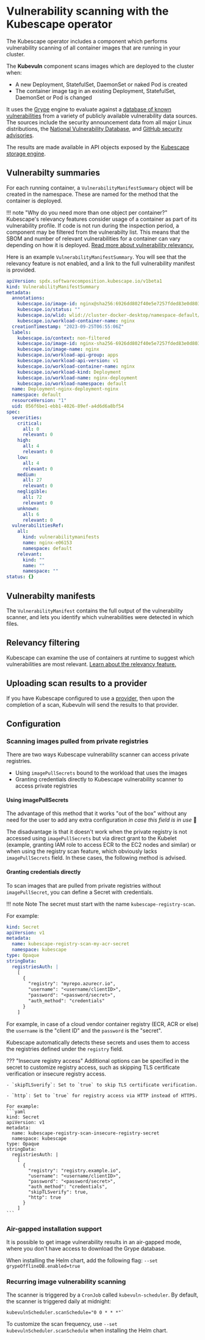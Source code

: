 # Vulnerability scanning with the Kubescape operator

The Kubescape operator includes a component which performs vulnerability scanning of all container images that are running in your cluster.  

The **Kubevuln** component scans images which are deployed to the cluster when:

- A new Deployment, StatefulSet, DaemonSet or naked Pod is created
- The container image tag in an existing Deployment, StatefulSet, DaemonSet or Pod is changed

It uses the [Grype](https://github.com/anchore/grype) engine to evaluate against a [database of known vulnerabilities](https://github.com/anchore/grype#grypes-database) from a variety of publicly available vulnerability data sources.  The sources include the security announcement data from all major Linux distributions, the [National Vulnerability Database](https://nvd.nist.gov/vuln/data-feeds), and [GitHub security advisories](https://github.com/advisories).

The results are made available in API objects exposed by the [Kubescape storage engine](index.md#in-cluster-storage).

## Vulnerabilty summaries

For each running container, a `VulnerabilityManifestSummary` object will be created in the namespace.  These are named for the method that the container is deployed.

!!! note "Why do you need more than one object per container?"
    Kubescape's relevancy features consider usage of a container as part of its vulnerability profile.  If code is not run during the inspection period, a component may be filtered from the vulnerabilty list. This means that the SBOM and number of relevant vulnerabilities for a container can vary depending on how it is deployed. [Read more about vulnerability relevancy.](relevancy.md)

Here is an example `VulnerabilityManifestSummary`.  You will see that the relevancy feature is not enabled, and a link to the full vulnerability manifest is provided.

```yaml
apiVersion: spdx.softwarecomposition.kubescape.io/v1beta1
kind: VulnerabilityManifestSummary
metadata:
  annotations:
    kubescape.io/image-id: nginx@sha256:6926dd802f40e5e7257fded83e0d8030039642e4e10c4a98a6478e9c6fe06153
    kubescape.io/status: ""
    kubescape.io/wlid: wlid://cluster-docker-desktop/namespace-default/deployment-nginx-deployment
    kubescape.io/workload-container-name: nginx
  creationTimestamp: "2023-09-25T06:55:06Z"
  labels:
    kubescape.io/context: non-filtered
    kubescape.io/image-id: nginx-sha256-6926dd802f40e5e7257fded83e0d8030039642e4e10c4a98a6
    kubescape.io/image-name: nginx
    kubescape.io/workload-api-group: apps
    kubescape.io/workload-api-version: v1
    kubescape.io/workload-container-name: nginx
    kubescape.io/workload-kind: Deployment
    kubescape.io/workload-name: nginx-deployment
    kubescape.io/workload-namespace: default
  name: Deployment-nginx-deployment-nginx
  namespace: default
  resourceVersion: "1"
  uid: 056f6be1-ebb1-4026-89ef-a4d6d6a8bf54
spec:
  severities:
    critical:
      all: 0
      relevant: 0
    high:
      all: 4
      relevant: 0
    low:
      all: 4
      relevant: 0
    medium:
      all: 27
      relevant: 0
    negligible:
      all: 72
      relevant: 0
    unknown:
      all: 6
      relevant: 0
  vulnerabilitiesRef:
    all:
      kind: vulnerabilitymanifests
      name: nginx-e06153
      namespace: default
    relevant:
      kind: ""
      name: ""
      namespace: ""
status: {}
```

## Vulnerabilty manifests

The `VulnerabilityManifest` contains the full output of the vulnerability scanner, and lets you identify which vulnerabilities were detected in which files.

## Relevancy filtering

Kubescape can examine the use of containers at runtime to suggest which vulnerabilities are most relevant. [Learn about the relevancy feature.](relevancy.md)

## Uploading scan results to a provider

If you have Kubescape configured to use a [provider](../providers.md), then upon the completion of a scan, Kubevuln will send the results to that provider.

## Configuration

### Scanning images pulled from private registries

There are two ways Kubescape vulnerability scanner can access private registries.

* Using `imagePullSecrets` bound to the workload that uses the images
* Granting credentials directly to Kubescape vulnerability scanner to access private registries

#### Using imagePullSecrets

The advantage of this method that it works "out of the box" without any need for the user to add any extra configuration *in case this field is in use* 🎉

The disadvantage is that it doesn't work when the private registry is not accessed using `imagePullSecrets` but via direct grant to the Kubelet (example, granting IAM role to access ECR to the EC2 nodes and similar) or when using the registry scan feature, which obviously lacks `imagePullSecrets` field. In these cases, the following method is advised.

#### Granting credentials directly

To scan images that are pulled from private registries without `imagePullSecret`, you can define a Secret with credentials.

!!! note Note
    The secret must start with the name `kubescape-registry-scan`.

For example:

```yaml
kind: Secret
apiVersion: v1
metadata:
  name: kubescape-registry-scan-my-acr-secret
  namespace: kubescape
type: Opaque
stringData:
  registriesAuth: |
    [     
      {
        "registry": "myrepo.azurecr.io",
        "username": "<username/clientID>",
        "password": "<password/secret>",
        "auth_method": "credentials"
      }
    ]
```

For example, in case of a cloud vendor container registry (ECR, ACR or else) the `username` is the "client ID" and the `password` is the "secret".

Kubescape automatically detects these secrets and uses them to access the registries defined under the `registry` field.

??? "Insecure registry access"
    Additional options can be specified in the secret to customize registry access, such as skipping TLS certificate verification or insecure registry access.

    - `skipTLSverify`: Set to `true` to skip TLS certificate verification.

    - `http`: Set to `true` for registry access via HTTP instead of HTTPS.

    For example:
    ```yaml
    kind: Secret
    apiVersion: v1
    metadata:
      name: kubescape-registry-scan-insecure-registry-secret
      namespace: kubescape
    type: Opaque
    stringData:
      registriesAuth: |
        [     
          {
            "registry": "registry.example.io",
            "username": "<username/clientID>",
            "password": "<password/secret>",
            "auth_method": "credentials",
            "skipTLSverify": true,
            "http": true
          }
        ]
    ```


### Air-gapped installation support

It is possible to get image vulnerability results in an air-gapped mode, where you don't have access to download the Grype database. 

When installing the Helm chart, add the following flag: `--set grypeOfflineDB.enabled=true`

### Recurring image vulnerability scanning

The scanner is triggered by a `CronJob` called `kubevuln-scheduler`. By default, the scanner is triggered daily at midnight:

```
kubevulnScheduler.scanSchedule="0 0 * * *"` 
```

To customize the scan frequency, use `--set kubevulnScheduler.scanSchedule` when installing the Helm chart.
